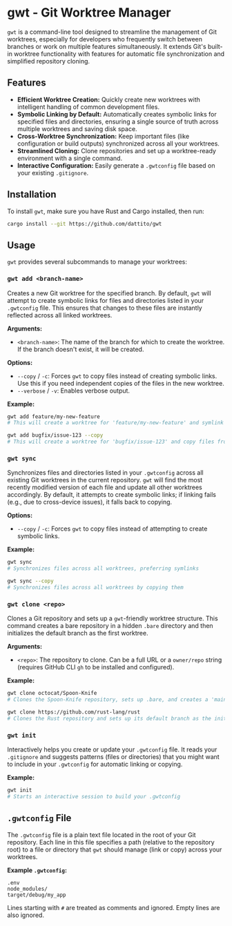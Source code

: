 # gwt - Git Worktree Manager

`gwt` is a command-line tool designed to streamline the management of Git worktrees, especially for developers who frequently switch between branches or work on multiple features simultaneously. It extends Git's built-in worktree functionality with features for automatic file synchronization and simplified repository cloning.

## Features

- **Efficient Worktree Creation:** Quickly create new worktrees with intelligent handling of common development files.
- **Symbolic Linking by Default:** Automatically creates symbolic links for specified files and directories, ensuring a single source of truth across multiple worktrees and saving disk space.
- **Cross-Worktree Synchronization:** Keep important files (like configuration or build outputs) synchronized across all your worktrees.
- **Streamlined Cloning:** Clone repositories and set up a worktree-ready environment with a single command.
- **Interactive Configuration:** Easily generate a `.gwtconfig` file based on your existing `.gitignore`.

## Installation

To install `gwt`, make sure you have Rust and Cargo installed, then run:

```bash
cargo install --git https://github.com/dattito/gwt
```

## Usage

`gwt` provides several subcommands to manage your worktrees:

### `gwt add <branch-name>`

Creates a new Git worktree for the specified branch. By default, `gwt` will attempt to create symbolic links for files and directories listed in your `.gwtconfig` file. This ensures that changes to these files are instantly reflected across all linked worktrees.

**Arguments:**

- `<branch-name>`: The name of the branch for which to create the worktree. If the branch doesn't exist, it will be created.

**Options:**

- `--copy` / `-c`: Forces `gwt` to copy files instead of creating symbolic links. Use this if you need independent copies of the files in the new worktree.
- `--verbose` / `-v`: Enables verbose output.

**Example:**

```bash
gwt add feature/my-new-feature
# This will create a worktree for 'feature/my-new-feature' and symlink files from .gwtconfig

gwt add bugfix/issue-123 --copy
# This will create a worktree for 'bugfix/issue-123' and copy files from .gwtconfig
```

### `gwt sync`

Synchronizes files and directories listed in your `.gwtconfig` across all existing Git worktrees in the current repository. `gwt` will find the most recently modified version of each file and update all other worktrees accordingly. By default, it attempts to create symbolic links; if linking fails (e.g., due to cross-device issues), it falls back to copying.

**Options:**

- `--copy` / `-c`: Forces `gwt` to copy files instead of attempting to create symbolic links.

**Example:**

```bash
gwt sync
# Synchronizes files across all worktrees, preferring symlinks

gwt sync --copy
# Synchronizes files across all worktrees by copying them
```

### `gwt clone <repo>`

Clones a Git repository and sets up a `gwt`-friendly worktree structure. This command creates a bare repository in a hidden `.bare` directory and then initializes the default branch as the first worktree.

**Arguments:**

- `<repo>`: The repository to clone. Can be a full URL or a `owner/repo` string (requires GitHub CLI `gh` to be installed and configured).

**Example:**

```bash
gwt clone octocat/Spoon-Knife
# Clones the Spoon-Knife repository, sets up .bare, and creates a 'main' worktree

gwt clone https://github.com/rust-lang/rust
# Clones the Rust repository and sets up its default branch as the initial worktree
```

### `gwt init`

Interactively helps you create or update your `.gwtconfig` file. It reads your `.gitignore` and suggests patterns (files or directories) that you might want to include in your `.gwtconfig` for automatic linking or copying.

**Example:**

```bash
gwt init
# Starts an interactive session to build your .gwtconfig
```

## `.gwtconfig` File

The `.gwtconfig` file is a plain text file located in the root of your Git repository. Each line in this file specifies a path (relative to the repository root) to a file or directory that `gwt` should manage (link or copy) across your worktrees.

**Example `.gwtconfig`:**

```
.env
node_modules/
target/debug/my_app
```

Lines starting with `#` are treated as comments and ignored. Empty lines are also ignored.
